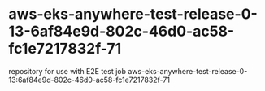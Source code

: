 # aws-eks-anywhere-test-release-0-13-6af84e9d-802c-46d0-ac58-fc1e7217832f-71
repository for use with E2E test job aws-eks-anywhere-test-release-0-13:6af84e9d-802c-46d0-ac58-fc1e7217832f-71
